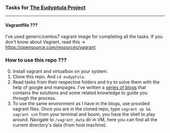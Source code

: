 ### Tasks for [The Eudyptula Project](http://eudyptula-challenge.org/)

---


#### Vagrantfile ???

I've used generic/centos7 vagrant image for completing all the tasks. If you don't know about Vagrant, read this -> https://opensource.com/resources/vagrant

### How to use this repo ???

0. Install vagrant and virtualbox on your system.
1. Clone this repo. And `cd eudyptula`.
2. Read tasks from their respective folders and try to solve them with the help of google and manpages. I've written a [series of blogs](https://ayedaemon.github.io/series/eudyptula/) that contains the solutions and some related knowledge to guide you through the process. 
3. To use the same environment as I have in the blogs, use provided vagrant files. Once you are in the cloned repo, type `vagrant up && vagrant ssh` from your terminal and boom, you have the shell to play around. Navigate to `/vagrant_data` dir in VM, here you can find all the current directory's data (from host machine).
